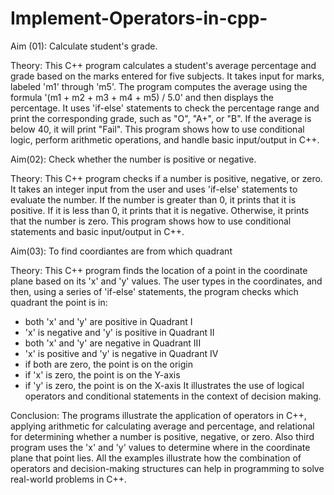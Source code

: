 # Implement-Operators-in-cpp-
Aim (01): Calculate student's grade.

Theory: This C++ program calculates a student's average percentage and grade based on the marks entered for five subjects. It takes input for marks, labeled 'm1' through 'm5'. The program computes the average using the formula '(m1 + m2 + m3 + m4 + m5) / 5.0' and then displays the percentage. It uses 'if-else' statements to check the percentage range and print the corresponding grade, such as "O", "A+", or "B". If the average is below 40, it will print "Fail". This program shows how to use conditional logic, perform arithmetic operations, and handle basic input/output in C++.

Aim(02): Check whether the number is positive or negative.

Theory: This C++ program checks if a number is positive, negative, or zero. It takes an integer input from the user and uses 'if-else' statements to evaluate the number. If the number is greater than 0, it prints that it is positive. If it is less than 0, it prints that it is negative. Otherwise, it prints that the number is zero. This program shows how to use conditional statements and basic input/output in C++.

Aim(03): To find coordiantes are from which quadrant

Theory:  This C++ program finds the location of a point in the coordinate plane based on its 'x' and 'y' values. The user types in the coordinates, and then, using a series of 'if-else' statements, the program checks which quadrant the point is in:
* both 'x' and 'y' are positive in Quadrant I
* 'x' is negative and 'y' is positive in Quadrant II
* both 'x' and 'y' are negative in Quadrant III
* 'x' is positive and 'y' is negative in Quadrant IV
* if both are zero, the point is on the origin
* if 'x' is zero, the point is on the Y-axis
* if 'y' is zero, the point is on the X-axis
It illustrates the use of logical operators and conditional statements in the context of decision making.

Conclusion: The programs illustrate the application of operators in C++, applying arithmetic for calculating average and percentage, and relational for determining whether a number is positive, negative, or zero. Also third program uses the 'x' and 'y' values to determine where in the coordinate plane that point lies. All the examples illustrate how the combination of operators and decision-making structures can help in programming to solve real-world problems in C++.

